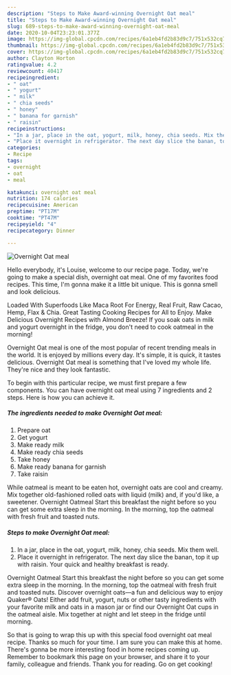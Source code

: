 ```yaml
---
description: "Steps to Make Award-winning Overnight Oat meal"
title: "Steps to Make Award-winning Overnight Oat meal"
slug: 689-steps-to-make-award-winning-overnight-oat-meal
date: 2020-10-04T23:23:01.377Z
image: https://img-global.cpcdn.com/recipes/6a1eb4fd2b83d9c7/751x532cq70/overnight-oat-meal-recipe-main-photo.jpg
thumbnail: https://img-global.cpcdn.com/recipes/6a1eb4fd2b83d9c7/751x532cq70/overnight-oat-meal-recipe-main-photo.jpg
cover: https://img-global.cpcdn.com/recipes/6a1eb4fd2b83d9c7/751x532cq70/overnight-oat-meal-recipe-main-photo.jpg
author: Clayton Horton
ratingvalue: 4.2
reviewcount: 40417
recipeingredient:
- " oat"
- " yogurt"
- " milk"
- " chia seeds"
- " honey"
- " banana for garnish"
- " raisin"
recipeinstructions:
- "In a jar, place in the oat, yogurt, milk, honey, chia seeds. Mix them well."
- "Place it overnight in refrigerator. The next day slice the banan, top it up with raisin. Your quick and healthy breakfast is ready."
categories:
- Recipe
tags:
- overnight
- oat
- meal

katakunci: overnight oat meal 
nutrition: 174 calories
recipecuisine: American
preptime: "PT17M"
cooktime: "PT47M"
recipeyield: "4"
recipecategory: Dinner

---
```



![Overnight Oat meal](https://img-global.cpcdn.com/recipes/6a1eb4fd2b83d9c7/751x532cq70/overnight-oat-meal-recipe-main-photo.jpg)

Hello everybody, it's Louise, welcome to our recipe page. Today, we're going to make a special dish, overnight oat meal. One of my favorites food recipes. This time, I'm gonna make it a little bit unique. This is gonna smell and look delicious.

Loaded With Superfoods Like Maca Root For Energy, Real Fruit, Raw Cacao, Hemp, Flax &amp; Chia. Great Tasting Cooking Recipes for All to Enjoy. Make Delicious Overnight Recipes with Almond Breeze! If you soak oats in milk and yogurt overnight in the fridge, you don&#39;t need to cook oatmeal in the morning!

Overnight Oat meal is one of the most popular of recent trending meals in the world. It is enjoyed by millions every day. It's simple, it is quick, it tastes delicious. Overnight Oat meal is something that I've loved my whole life. They're nice and they look fantastic.


To begin with this particular recipe, we must first prepare a few components. You can have overnight oat meal using 7 ingredients and 2 steps. Here is how you can achieve it.

<!--inarticleads1-->

##### The ingredients needed to make Overnight Oat meal:

1. Prepare  oat
1. Get  yogurt
1. Make ready  milk
1. Make ready  chia seeds
1. Take  honey
1. Make ready  banana for garnish
1. Take  raisin


While oatmeal is meant to be eaten hot, overnight oats are cool and creamy. Mix together old-fashioned rolled oats with liquid (milk) and, if you&#39;d like, a sweetener. Overnight Oatmeal Start this breakfast the night before so you can get some extra sleep in the morning. In the morning, top the oatmeal with fresh fruit and toasted nuts. 

<!--inarticleads2-->

##### Steps to make Overnight Oat meal:

1. In a jar, place in the oat, yogurt, milk, honey, chia seeds. Mix them well.
1. Place it overnight in refrigerator. The next day slice the banan, top it up with raisin. Your quick and healthy breakfast is ready.


Overnight Oatmeal Start this breakfast the night before so you can get some extra sleep in the morning. In the morning, top the oatmeal with fresh fruit and toasted nuts. Discover overnight oats—a fun and delicious way to enjoy Quaker® Oats! Either add fruit, yogurt, nuts or other tasty ingredients with your favorite milk and oats in a mason jar or find our Overnight Oat cups in the oatmeal aisle. Mix together at night and let steep in the fridge until morning. 

So that is going to wrap this up with this special food overnight oat meal recipe. Thanks so much for your time. I am sure you can make this at home. There's gonna be more interesting food in home recipes coming up. Remember to bookmark this page on your browser, and share it to your family, colleague and friends. Thank you for reading. Go on get cooking!
